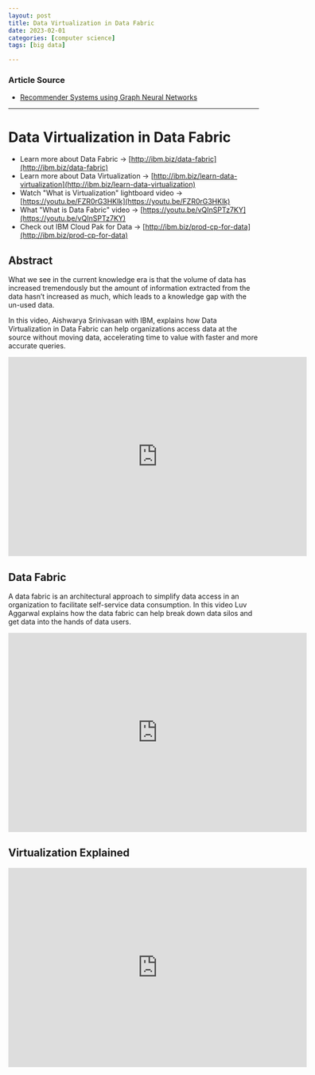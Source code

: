 ```yaml
---
layout: post
title: Data Virtualization in Data Fabric  
date: 2023-02-01
categories: [computer science]
tags: [big data]

---
```


### Article Source

* [Recommender Systems using Graph Neural Networks](https://www.youtube.com/watch?v=2XB4UaBIvNI)


---

# Data Virtualization in Data Fabric


* Learn more about Data Fabric → [http://ibm.biz/data-fabric](http://ibm.biz/data-fabric)
* Learn more about Data Virtualization →  [http://ibm.biz/learn-data-virtualization](http://ibm.biz/learn-data-virtualization)
* Watch "What is Virtualization" lightboard video → [https://youtu.be/FZR0rG3HKIk](https://youtu.be/FZR0rG3HKIk)
* What "What is Data Fabric" video → [https://youtu.be/vQInSPTz7KY](https://youtu.be/vQInSPTz7KY)
* Check out IBM Cloud Pak for Data → [http://ibm.biz/prod-cp-for-data](http://ibm.biz/prod-cp-for-data)


## Abstract
What we see in the current knowledge era is that the volume of data has increased tremendously but the amount of information extracted from the data hasn’t increased as much, which leads to a knowledge gap with the un-used data. 

In this video, Aishwarya Srinivasan with IBM, explains how Data Virtualization in Data Fabric can help organizations access data at the source without moving data, accelerating time to value with faster and more accurate queries.


<iframe width="600" height="400" src="https://www.youtube.com/embed/2XB4UaBIvNI" title="YouTube video player" frameborder="0" allow="accelerometer; autoplay; clipboard-write; encrypted-media; gyroscope; picture-in-picture; web-share" allowfullscreen></iframe>


## Data Fabric
A data fabric is an architectural approach to simplify data access in an organization to facilitate self-service data consumption.
In this video Luv Aggarwal explains how the data fabric can help break down data silos and get data into the hands of data users. 

<iframe width="600" height="400" src="https://www.youtube.com/embed/0Zzn4eVbqfk" title="YouTube video player" frameborder="0" allow="accelerometer; autoplay; clipboard-write; encrypted-media; gyroscope; picture-in-picture; web-share" allowfullscreen></iframe>

## Virtualization Explained

<iframe width="600" height="400" src="https://www.youtube.com/embed/FZR0rG3HKIk" title="YouTube video player" frameborder="0" allow="accelerometer; autoplay; clipboard-write; encrypted-media; gyroscope; picture-in-picture; web-share" allowfullscreen></iframe>